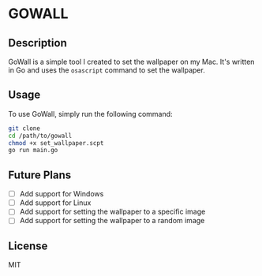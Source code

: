 # GOWALL

## Description

GoWall is a simple tool I created to set the wallpaper on my Mac. It's written in Go and uses the `osascript` command to set the wallpaper.

## Usage

To use GoWall, simply run the following command:

```bash
git clone 
cd /path/to/gowall
chmod +x set_wallpaper.scpt
go run main.go
```

## Future Plans

- [ ] Add support for Windows
- [ ] Add support for Linux
- [ ] Add support for setting the wallpaper to a specific image
- [ ] Add support for setting the wallpaper to a random image

## License
MIT

